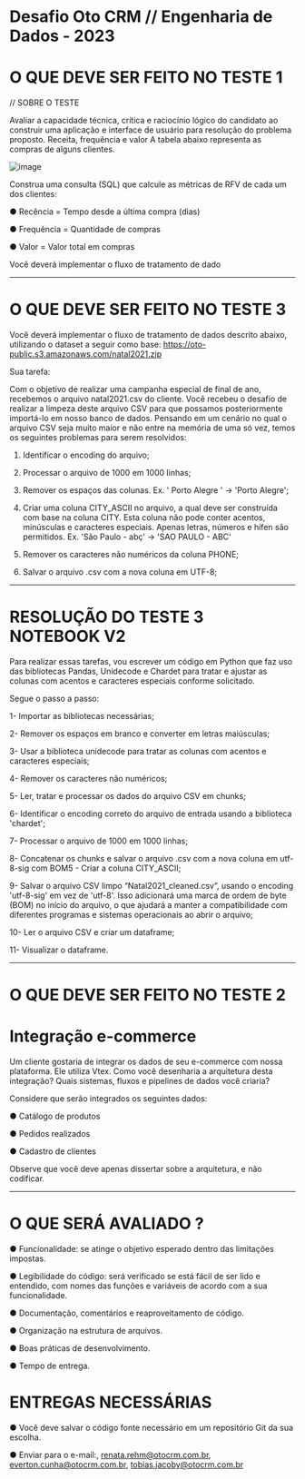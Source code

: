 # Desafio Oto CRM // Engenharia de Dados - 2023

# O QUE DEVE SER FEITO NO TESTE 1

// SOBRE O TESTE

Avaliar a capacidade técnica, crítica e raciocínio lógico do candidato
ao construir uma aplicação e interface de usuário para resolução do
problema proposto.
Receita, frequência e valor
A tabela abaixo representa as compras de alguns clientes.

![image](https://user-images.githubusercontent.com/72509000/224693499-b9fcae5f-8d35-4843-8d14-0350ffa7ab80.png)

Construa uma consulta (SQL) que calcule as métricas de RFV de cada um dos
clientes:

● Recência = Tempo desde a última compra (dias)

● Frequência = Quantidade de compras

● Valor = Valor total em compras

Você deverá implementar o fluxo de tratamento de dado

_______________________________________________________________________________________________________________________________________________________________________

# O QUE DEVE SER FEITO NO TESTE 3

Você deverá implementar o fluxo de tratamento de dados descrito
abaixo, utilizando o dataset a seguir como base:
https://oto-public.s3.amazonaws.com/natal2021.zip

Sua tarefa:

Com o objetivo de realizar uma campanha especial de final de ano,
recebemos o arquivo natal2021.csv do cliente. Você recebeu o
desafio de realizar a limpeza deste arquivo CSV para que possamos
posteriormente importá-lo em nosso banco de dados. Pensando em
um cenário no qual o arquivo CSV seja muito maior e não entre na
memória de uma só vez, temos os seguintes problemas para serem
resolvidos:

1. Identificar o encoding do arquivo;

2. Processar o arquivo de 1000 em 1000 linhas;

3. Remover os espaços das colunas. Ex. ' Porto Alegre ' -> 'Porto Alegre';

4. Criar uma coluna CITY_ASCII no arquivo, a qual deve ser construída
com base na coluna CITY. Esta coluna não pode conter acentos,
minúsculas e caracteres especiais. Apenas letras, números e hífen são
permitidos. Ex. 'São Paulo - abç' -> 'SAO PAULO - ABC'

5. Remover os caracteres não numéricos da coluna PHONE;

6. Salvar o arquivo .csv com a nova coluna em UTF-8;

_______________________________________________________________________________________________________________________________________________________________________

# RESOLUÇÃO DO TESTE 3 NOTEBOOK V2

  Para realizar essas tarefas, vou escrever um código em Python que faz uso das bibliotecas Pandas, Unidecode e Chardet 
  para tratar e ajustar as colunas com acentos e caracteres especiais conforme solicitado.  

  Segue o passo a passo:

1-	Importar as bibliotecas necessárias;

2-	Remover os espaços em branco e converter em letras maiúsculas;

3-	Usar a biblioteca unidecode para tratar as colunas com acentos e caracteres especiais;

4-	Remover os caracteres não numéricos;

5-	Ler, tratar e processar os dados do arquivo CSV em chunks;

6-	Identificar o encoding correto do arquivo de entrada usando a biblioteca 'chardet';

7-	Processar o arquivo de 1000 em 1000 linhas;

8-	Concatenar os chunks e salvar o arquivo .csv com a nova coluna em utf-8-sig com BOM5 - Criar a coluna CITY_ASCII;

9-	Salvar o arquivo CSV limpo “Natal2021_cleaned.csv”, usando o encoding 'utf-8-sig' em vez de 'utf-8'. 
    Isso adicionará uma marca de ordem de byte (BOM) no início do arquivo, 
    o que ajudará a manter a compatibilidade com diferentes programas e sistemas operacionais ao abrir o arquivo;

10-	Ler o arquivo CSV e criar um dataframe;

11-	Visualizar o dataframe.

_______________________________________________________________________________________________________________________________________________________________________

# O QUE DEVE SER FEITO NO TESTE 2

# Integração e-commerce

Um cliente gostaria de integrar os dados de seu e-commerce com nossa
plataforma. Ele utiliza Vtex. Como você desenharia a arquitetura desta
integração? Quais sistemas, fluxos e pipelines de dados você criaria?

Considere que serão integrados os seguintes dados:

● Catálogo de produtos

● Pedidos realizados

● Cadastro de clientes

Observe que você deve apenas dissertar sobre a arquitetura, e não codificar.

_______________________________________________________________________________________________________________________________________________________________________


# O QUE SERÁ AVALIADO ?

● Funcionalidade: se atinge o objetivo esperado dentro das
limitações impostas.

● Legibilidade do código: será verificado se está fácil de ser lido e
entendido, com nomes das funções e variáveis de acordo com a sua
funcionalidade.

● Documentação, comentários e reaproveitamento de código.

● Organização na estrutura de arquivos.

● Boas práticas de desenvolvimento.

● Tempo de entrega.

# ENTREGAS NECESSÁRIAS

● Você deve salvar o código fonte necessário em um repositório
Git da sua escolha.

● Enviar para o e-mail:, renata.rehm@otocrm.com.br,
everton.cunha@otocrm.com.br, tobias.jacoby@otocrm.com.br
